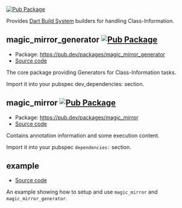 [![Pub Package](https://img.shields.io/pub/v/magic_mirror.svg)](https://pub.dev/packages/magic_mirror)

Provides [Dart Build System](https://github.com/dart-lang/build) builders for handling Class-Information.

## magic_mirror_generator [![Pub Package](https://img.shields.io/pub/v/magic_mirror_generator.svg)](https://pub.dev/packages/magic_mirror_generator)

* Package: https://pub.dev/packages/magic_mirror_generator
* [Source code](https://github.com/aymtools/magic_mirror)

The core package providing Generators for Class-Information tasks.

Import it into your pubspec dev_dependencies: section.

## magic_mirror [![Pub Package](https://img.shields.io/pub/v/magic_mirror.svg)](https://pub.dev/packages/magic_mirror)

* Package: https://pub.dev/packages/magic_mirror
* [Source code](https://github.com/aymtools/magic_mirror)

Contains annotation information and some execution content.

Import it into your pubspec `dependencies:` section.

## example

* [Source code](https://github.com/aymtools/magic_mirror)

An example showing how to setup and use `magic_mirror` and
`magic_mirror_generator`.

[source_gen]: https://pub.dev/packages/source_gen
